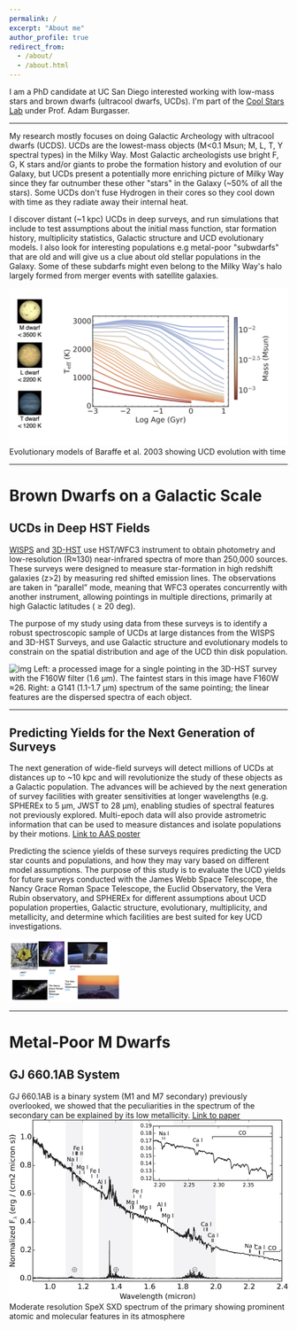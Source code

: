 ```yaml
---
permalink: /
excerpt: "About me"
author_profile: true
redirect_from: 
  - /about/
  - /about.html
---
```


I am a PhD candidate at UC San Diego interested working with low-mass stars and brown dwarfs (ultracool dwarfs, UCDs). I'm part of the [Cool Stars Lab](http://pono.ucsd.edu/~adam/wordpress/) under Prof. Adam Burgasser. 



---

My research mostly focuses on doing Galactic Archeology with ultracool dwarfs (UCDS). UCDs are the lowest-mass objects (M<0.1 Msun; M, L, T, Y spectral types) in the Milky Way. Most Galactic archeologists use bright F, G, K stars and/or giants to probe the formation history and evolution of our Galaxy, but UCDs present a potentially more enriching picture of Milky Way since they far outnumber these other "stars" in the Galaxy (~50% of all the stars). Some UCDs don't fuse Hydrogen in their cores so they cool down with time as they radiate away their internal heat.

I discover distant (~1 kpc) UCDs in deep surveys, and run simulations that include to test  assumptions about the initial mass function, star formation history, multiplicity statistics, Galactic structure and UCD evolutionary models. I also look for interesting populations e.g metal-poor "subwdarfs" that are old and will give us a clue about old stellar populations in the Galaxy. Some of these subdarfs might even belong to the Milky Way's halo largely formed from merger events with satellite galaxies.
 
![img](../files/ucds.jpeg)
Evolutionary models of Baraffe et al. 2003 showing UCD evolution with time

---
# Brown Dwarfs on a Galactic Scale
## UCDs in Deep HST Fields

[WISPS](http://wisps.ipac.caltech.edu/Background.html) and [3D-HST](https://archive.stsci.edu/prepds/3d-hst/) use HST/WFC3 instrument to obtain photometry and low-resolution (R≈130) near-infrared spectra of more than 250,000 sources. These surveys were designed to measure star-formation in high redshift galaxies (z>2) by measuring red shifted emission lines. The observations are taken in “parallel” mode, meaning that WFC3 operates concurrently with another instrument, allowing pointings in multiple directions, primarily at high Galactic latitudes ( ≥ 20 deg). 

The purpose of my study using data from these surveys is to identify a robust spectroscopic sample of UCDs at large distances from the WISPS and 3D-HST Surveys, and use Galactic structure and evolutionary models to constrain on the spatial distribution and age of the UCD thin disk population. 

![img](../files/example_spectra_and_image.jpg)
 Left: a processed image for a single pointing in the 3D-HST survey with the F160W filter (1.6 µm). The faintest stars in this image have F160W ≈26. Right: a G141 (1.1-1.7 µm) spectrum of the same pointing; the linear features are the dispersed spectra of each object. 

---
## Predicting Yields for the Next Generation of Surveys 
The next generation of wide-field surveys will detect millions of UCDs at distances up to ~10 kpc and will revolutionize the study of these objects as a Galactic population. The advances will be achieved by the next generation of survey facilities with greater sensitivities at longer wavelengths (e.g. SPHEREx to 5 µm, JWST to 28 µm), enabling studies of spectral features not previously explored. Multi-epoch data will also provide astrometric information that can be used to measure distances and isolate populations by their motions. [Link to AAS poster](https://aas237-aas.ipostersessions.com/default.aspx?s=2D-37-9B-ED-84-A3-58-9C-39-DB-DE-0B-A2-13-B7-27)

Predicting the science yields of these surveys requires predicting the UCD star counts and populations, and how they may vary based on different model assumptions. The purpose of this study is to evaluate the UCD yields for future surveys conducted with the James Webb Space Telescope, the Nancy Grace Roman Space Telescope, the Euclid Observatory, the Vera Rubin observatory, and SPHEREx for different assumptions about UCD population properties, Galactic structure, evolutionary, multiplicity, and metallicity, and determine which facilities are best suited for key UCD investigations. 

<img src="../files/surveys.jpeg" alt="drawing" width="200"/>

---
# Metal-Poor M Dwarfs
## GJ 660.1AB System 
GJ 660.1AB is a binary system (M1 and M7 secondary) previously overlooked, we showed that the peculiarities in the spectrum of the secondary can be explained by its low metallicity. [Link to paper](https://arxiv.org/abs/1512.08659)
![img](../files/gj660.jpg)
Moderate resolution SpeX SXD spectrum of the primary showing prominent atomic and molecular features in its atmosphere